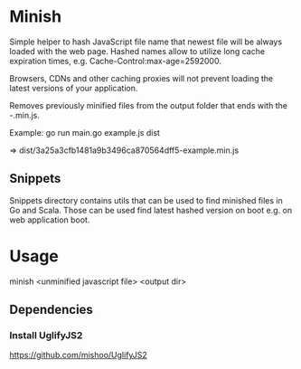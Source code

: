 Minish
======

Simple helper to hash JavaScript file name that newest file will be always loaded with the web page. Hashed names allow to utilize long cache expiration times, e.g. Cache-Control:max-age=2592000.

Browsers, CDNs and other caching proxies will not prevent loading the latest versions of your application.

Removes previously minified files from the output folder that ends with the -<filename>.min.js.

Example:
go run main.go example.js dist

=> dist/3a25a3cfb1481a9b3496ca870564dff5-example.min.js

Snippets
--------

Snippets directory contains utils that can be used to find minished files in Go and Scala. Those can be used find latest hashed version on boot e.g. on web application boot.


Usage
=====

minish \<unminified javascript file\> \<output dir\>

Dependencies
------------

### Install UglifyJS2

https://github.com/mishoo/UglifyJS2